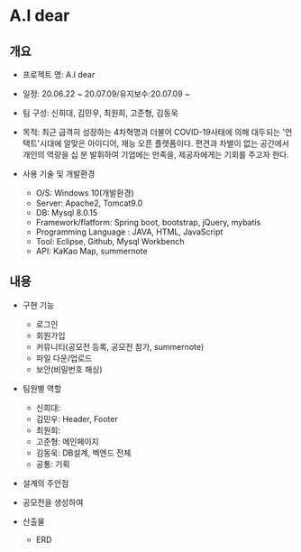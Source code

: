 # A.I dear

## 개요
* 프로젝트 명: A.I dear

* 일정: 20.06.22 ~ 20.07.09/유지보수:20.07.09 ~

* 팀 구성: 신희대, 김민우, 최원희, 고준형, 김동욱

* 목적: 최근 급격히 성장하는 4차혁명과 더불어 COVID-19사태에 의해 대두되는 '언택트'시대에 알맞은 아이디어, 재능 오픈 플랫폼이다. 
편견과 차별이 없는 공간에서 개인의 역량을 십 분 발휘하여 기업에는 만족을, 제공자에게는 기회를 주고자 한다.

* 사용 기술 및 개발환경
  * O/S: Windows 10(개발환경)
  * Server: Apache2, Tomcat9.0
  * DB: Mysql 8.0.15
  * Framework/flatform: Spring boot, bootstrap, jQuery, mybatis
  * Programming Language : JAVA, HTML, JavaScript
  * Tool: Eclipse, Github, Mysql Workbench
  * API: KaKao Map, summernote
  
## 내용
* 구현 기능
  * 로그인
  * 회원가입
  * 커뮤니티(공모전 등록, 공모전 참가, summernote)
  * 파일 다운/업로드
  * 보안(비밀번호 해싱)
  
* 팀원별 역할
  * 신희대: 
  * 김민우: Header, Footer
  * 최원희: 
  * 고준형: 메인페이지
  * 김동욱: DB설계, 벡엔드 전체
  * 공통: 기획

* 설계의 주안점
 * 공모전을 생성하여 
 
* 산출물
  * ERD
  
